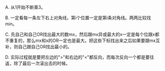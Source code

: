 A. 从1开始不断乘3。

B. 一定看每一条左下右上对角线，第i个位置一定是第i条对角线。两两比较找min。

C. 先自己和自己OR找出最大的数mx，然后跟mx异或最大的x一定是每个位跟x都不重复的，那么mx和x的OR一定也是最大。把这些下标找出来之后如果要跟mx互补，则自己跟自己OR找出最小的。

D. 实际过程就是要把左边的">"和右边的"<"都反向，而每次反向一个都是要往返，除了最后一次滚出去的时候。
